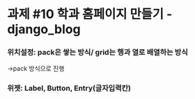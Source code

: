 # 과제 #10 학과 홈페이지 만들기 - django_blog

### 위치설정: pack은 쌓는 방식/ grid는 행과 열로 배열하는 방식 
->pack 방식으로 진행

### 위젯: Label, Button, Entry(글자입력칸)

